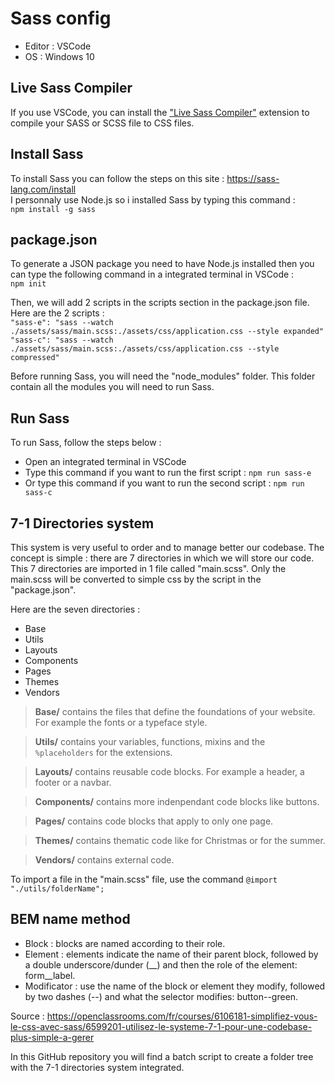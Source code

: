 # Sass config
- Editor : VSCode
- OS : Windows 10

## Live Sass Compiler
If you use VSCode, you can install the ["Live Sass Compiler"](https://marketplace.visualstudio.com/items?itemName=ritwickdey.live-sass) extension to compile your SASS or SCSS file to CSS files.

## Install Sass
To install Sass you can follow the steps on this site : https://sass-lang.com/install  
I personnaly use Node.js so i installed Sass by typing this command :  
`npm install -g sass`

## package.json
To generate a JSON package you need to have Node.js installed then you can type the following command in a integrated terminal in VSCode :  
`npm init`  

Then, we will add 2 scripts in the scripts section in the package.json file. Here are the 2 scripts :  
`"sass-e": "sass --watch ./assets/sass/main.scss:./assets/css/application.css --style expanded"`  
`"sass-c": "sass --watch ./assets/sass/main.scss:./assets/css/application.css --style compressed"`  

Before running Sass, you will need the "node_modules" folder. This folder contain all the modules you will need to run Sass.

## Run Sass
To run Sass, follow the steps below :  
- Open an integrated terminal in VSCode
- Type this command if you want to run the first script : `npm run sass-e`
- Or type this command if you want to run the second script : `npm run sass-c`

## 7-1 Directories system
This system is very useful to order and to manage better our codebase.
The concept is simple : there are 7 directories in which we will store our code. This 7 directories are imported in 1 file called "main.scss". Only the main.scss will be converted to simple css by the script in the "package.json".

Here are the seven directories :
- Base
- Utils
- Layouts
- Components
- Pages
- Themes
- Vendors

> **Base/** contains the files that define the foundations of your website. For example the fonts or a typeface style.

> **Utils/** contains your variables, functions, mixins and the `%placeholders` for the extensions.

> **Layouts/** contains reusable code blocks. For example a header, a footer or a navbar.

> **Components/** contains more indenpendant code blocks like buttons.

> **Pages/** contains code blocks that apply to only one page.

> **Themes/** contains thematic code like for Christmas or for the summer.

> **Vendors/** contains external code.

To import a file in the "main.scss" file, use the command `@import "./utils/folderName";`

## BEM name method
- Block :
blocks are named according to their role.
- Element :
elements indicate the name of their parent block, followed by a double underscore/dunder (__) and then the role of the element: form__label.
- Modificator :
use the name of the block or element they modify, followed by two dashes (--) and what the selector modifies: button--green.

Source : https://openclassrooms.com/fr/courses/6106181-simplifiez-vous-le-css-avec-sass/6599201-utilisez-le-systeme-7-1-pour-une-codebase-plus-simple-a-gerer

In this GitHub repository you will find a batch script to create a folder tree with the 7-1 directories system integrated.